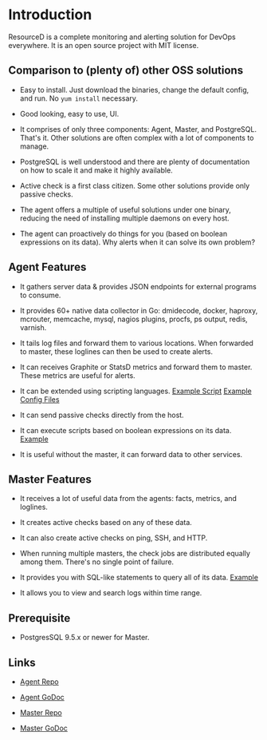 # Introduction

ResourceD is a complete monitoring and alerting solution for DevOps everywhere. It is an open source project with MIT license.


## Comparison to (plenty of) other OSS solutions

* Easy to install. Just download the binaries, change the default config, and run. No `yum install` necessary.

* Good looking, easy to use, UI.

* It comprises of only three components: Agent, Master, and PostgreSQL. That's it. Other solutions are often complex with a lot of components to manage.

* PostgreSQL is well understood and there are plenty of documentation on how to scale it and make it highly available.

* Active check is a first class citizen. Some other solutions provide only passive checks.

* The agent offers a multiple of useful solutions under one binary, reducing the need of installing multiple daemons on every host.

* The agent can proactively do things for you (based on boolean expressions on its data). Why alerts when it can solve its own problem?


## Agent Features

* It gathers server data & provides JSON endpoints for external programs to consume.

* It provides 60+ native data collector in Go: dmidecode, docker, haproxy, mcrouter, memcache, mysql, nagios plugins, procfs, ps output, redis, varnish.

* It tails log files and forward them to various locations. When forwarded to master, these loglines can then be used to create alerts.

* It can receives Graphite or StatsD metrics and forward them to master. These metrics are useful for alerts.

* It can be extended using scripting languages. [Example Script](//github.com/resourced/resourced/blob/master/tests/script-reader/darwin-memory.py) [Example Config Files](//github.com/resourced/resourced/tree/master/tests/resourced-configs/readers)

* It can send passive checks directly from the host.

* It can execute scripts based on boolean expressions on its data. [Example](//github.com/resourced/resourced/blob/master/tests/resourced-configs/executors/shell.toml)

* It is useful without the master, it can forward data to other services.


## Master Features

* It receives a lot of useful data from the agents: facts, metrics, and loglines.

* It creates active checks based on any of these data.

* It can also create active checks on ping, SSH, and HTTP.

* When running multiple masters, the check jobs are distributed equally among them. There's no single point of failure.

* It provides you with SQL-like statements to query all of its data. [Example](//github.com/resourced/resourced-master#querying)

* It allows you to view and search logs within time range.


## Prerequisite

* PostgresSQL 9.5.x or newer for Master.


## Links

* [Agent Repo](https://github.com/resourced/resourced)

* [Agent GoDoc](https://godoc.org/github.com/resourced/resourced)

* [Master Repo](https://github.com/resourced/resourced-master)

* [Master GoDoc](https://godoc.org/github.com/resourced/resourced-master)
